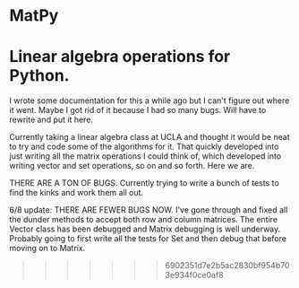 # MatPy

Linear algebra operations for Python.
=======
I wrote some documentation for this a while ago but I can't figure out where it went. Maybe I got rid of it because I had so many bugs. Will have to rewrite and put it here.

Currently taking a linear algebra class at UCLA and thought it would be neat to try and code some of the algorithms for it. That quickly developed into just writing all the matrix operations I could think of, which developed into writing vector and set operations, so on and so forth. Here we are.

THERE ARE A TON OF BUGS. Currently trying to write a bunch of tests to find the kinks and work them all out.

6/8 update: THERE ARE FEWER BUGS NOW. I've gone through and fixed all the dunder methods to accept both row and column matrices. The entire Vector class has been debugged and Matrix debugging is well underway. Probably going to first write all the tests for Set and then debug that before moving on to Matrix.
>>>>>>> 6902351d7e2b5ac2830bf954b703e934f0ce0af8
